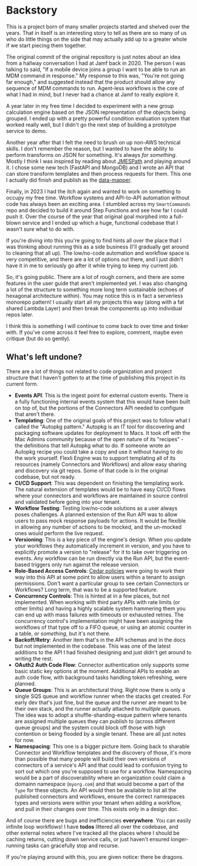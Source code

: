 # Backstory

This is a project born of many smaller projects started and shelved over the years. That in itself is an interesting story to tell as there are so many of us who do little things on the side that may actually add up to a greater whole if we start piecing them together.

The original commit of the original repository is just notes about an idea from a hallway conversation I had at Jamf back in 2020. The person I was talking to said, "If a mobile device joins a group I want to be able to run an MDM command in response." My response to this was, "You're not going far enough," and suggested instead that the product should allow any sequence of MDM commands to run. Agent-less workflows is the core of what I had in mind, but I never had a chance at Jamf to really explore it.

A year later in my free time I decided to experiment with a new group calculation engine based on the JSON representation of the objects being grouped. I ended up with a pretty powerful condition evaluation system that worked really well, but I didn't go the next step of building a prototype service to demo.

Another year after that I felt the need to brush on up non-AWS technical skills. I don't remember the reason, but I wanted to have the ability to perform transforms on JSON for something. It's always *for something*. Mostly I think I was inspired by reading about [JMESPath](https://jmespath.org/) and playing around it. I chose some new tech (FastAPI and MongoDB) and I wrote an API that can store transform templates and then process requests for them. This one I actually did finish and publish as the [data-mapper](https://github.com/brysontyrrell/data-mapper).

Finally, in 2023 I had the itch again and wanted to work on something to occupy my free time. Workflow systems and API-to-API automation without code has always been an exciting area. I stumbled across my `SmartCommands` repo and decided to build it around Step Functions and see how far I could push it. Over the course of the year that original goal morphed into a full-blown service and I ended up which a huge, functional codebase that I wasn't sure what to do with.

If you're diving into this you're going to find hints all over the place that I was thinking about running this as a side business (I'll gradually get around to cleaning that all up). The low/no-code automation and workflow space is very competitive, and there are a lot of options out there, and I just didn't have it in me to seriously go after it while trying to keep my current job.

So, it's going public. There are a lot of rough corners, and there are some features in the user guide that aren't implemented yet. I was also changing a lot of the structure to something more long term sustainable (echoes of hexagonal architecture within). You may notice this is in fact a serverless monorepo pattern! I usually start all my projects this way (along with a fat shared Lambda Layer) and then break the components up into individual repos later.

I think this is something I will continue to come back to over time and tinker with. If you've come across it feel free to explore, comment, maybe even critique (but do so gently).

## What's left undone?

There are a lot of things not related to code organization and project structure that I haven't gotten to at the time of publishing this project in its current form.

* **Events API**: This is the ingest point for external custom events. There is a fully functioning internal events system that this would have been built on top of, but the portions of the Connectors API needed to configure that aren't there.
* **Templating**: One of the original goals of this project was to follow what I called the "Autopkg pattern." Autopkg is an IT tool for discovering and packaging software updates for deployment to Macs. It took off with the Mac Admins community because of the open nature of its "recipes" - the definitions that tell Autopkg what to do. If someone wrote an Autopkg recipe you could take a copy and use it without having to do the work yourself. Flexli Engine was to support templating all of its resources (namely Connectors and Workflows) and allow easy sharing and discovery via git repos. Some of that code is in the original codebase, but not ready.
* **CI/CD Support**: This was dependent on finishing the templating work. The natural extension of templates would be to have easy CI/CD flows where your connectors and workflows are maintained in source control and validated before going into your tenant.
* **Workflow Testing**: Testing low/no-code solutions as a user always poses challenges. A planned extension of the Run API was to allow users to pass mock response payloads for actions. It would be flexible in allowing any number of actions to be mocked, and the un-mocked ones would perform the live request.
* **Versioning**: This is a key piece of the engine's design. When you update your workflows they automatically increment in version, and you have to explicitly promote a version to "release" for it to take over triggering on events. Any workflow can be run directly via the Run API, but the event-based triggers only run against the release version.
* **Role-Based Access Controls**: [Cedar policies](https://www.cedarpolicy.com/) were going to work their way into this API at some point to allow users within a tenant to assign permissions. Don't want a particular group to see certain Connectors or Workflows? Long term, that was to be a supported feature.
* **Concurrency Controls**: This is hinted at in a few places, but not implemented. When working with third party APIs with rate limits (or other limits) and having a highly scalable system hammering them you can end up with mass failures with timeouts or exhausted retries. The concurrency control's implementation might have been assigning the workflows of that type off to a FIFO queue, or using an atomic counter in a table, or _something_, but it's not there.
* **Backoff/Retry**: Another item that's in the API schemas and in the docs but not implemented in the codebase. This was one of the latest additions to the API I had finished designing and just didn't get around to writing the rest.
* **OAuth2 Auth Code Flow**: Connector authentication only supports some basic static key options at the moment. Additional APIs to enable an auth code flow, with background tasks handling token refreshing, were planned.
* **Queue Groups**: This is an architectural thing. Right now there is only a single SQS queue and workflow runner when the stacks get created. For early dev that's just fine, but the queue and the runner are meant to be their own stack, and the runner actually attached to _multiple queues_. The idea was to adopt a shuffle-sharding-esque pattern where tenants are assigned multiple queues they can publish to (across different queue groups) and the system could block off those with high contention or being flooded by a single tenant. These are all just notes for now. 
* **Namespacing**: This one is a bigger picture item. Going back to sharable Connector and Workflow templates and the discovery of those, it's more than possible that many people will build their own versions of connectors of a service's API and that could lead to confusion trying to sort out which one you're supposed to use for a workflow. Namespacing would be a part of discoverability where an organization could claim a domainn namespace (`myorg.com`) and that would become a part of the `Type` for these objects. An API would then be available to list all the published connectors and workflows, ensure the correct namespaces types and versions were within your tenant when adding a workflow, and pull in their changes over time. This exists only in a design doc.

And of course there are bugs and inefficiencies **everywhere**. You can easily infinite loop workflows! I have **todos** littered all over the codebase, and other external notes where I've tracked all the places where I should be caching returns, cutting down service calls, or just haven't ensured longer-running tasks can gracefully stop and recurse.

If you're playing around with this, you are given notice: there be dragons.
